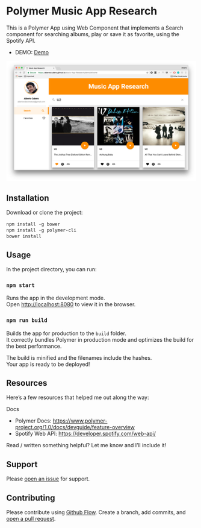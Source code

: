 # Polymer Music App Research

This is a Polymer App using Web Component that implements a Search component for searching albums, play or save it as favorite, using the Spotify API.

- DEMO: [Demo](https://albertocubero.github.io/music-app-research/demo)

![Screenshot of Polymer Music App Research](https://raw.githubusercontent.com/albertocubero/music-app-research/master/src/images/screenshot.png)

## Installation

Download or clone the project:

```
npm install -g bower
npm install -g polymer-cli
bower install
```

## Usage

In the project directory, you can run:

### `npm start`

Runs the app in the development mode.<br>
Open [http://localhost:8080](http://localhost:8080) to view it in the browser.

### `npm run build`

Builds the app for production to the `build` folder.<br>
It correctly bundles Polymer in production mode and optimizes the build for the best performance.

The build is minified and the filenames include the hashes.<br>
Your app is ready to be deployed!

## Resources

Here’s a few resources that helped me out along the way:

Docs

* Polymer Docs: https://www.polymer-project.org/1.0/docs/devguide/feature-overview
* Spotify Web API: https://developer.spotify.com/web-api/

Read / written something helpful? Let me know and I’ll include it!

## Support

Please [open an issue](https://github.com/albertocubero/music-app-research/issues/new) for support.

## Contributing

Please contribute using [Github Flow](https://guides.github.com/introduction/flow/). Create a branch, add commits, and [open a pull request](https://github.com/albertocubero/music-app-research/compare/).
